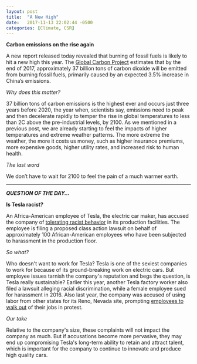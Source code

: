 ```yaml
---
layout: post
title:  "A New High"
date:   2017-11-13 22:02:44 -0500
categories: [Climate, CSR]
---
```


**Carbon emissions on the rise again**

A new report released today revealed that burning of fossil fuels is likely to hit a new high this year. The [Global Carbon Project](https://www.scientificamerican.com/article/global-carbon-emissions-are-rising-again-after-3-flat-years/) estimates that by the end of 2017, approximately 37 billion tons of carbon dioxide will be emitted from burning fossil fuels, primarily caused by an expected 3.5% increase in China’s emissions.

*Why does this matter?*

37 billion tons of carbon emissions is the highest ever and occurs just three years before 2020, the year when, scientists say, emissions need to peak and then decelerate rapidly to temper the rise in global temperatures to less than 2C above the pre-industrial levels, by 2100. As we mentioned in a previous post, we are already starting to feel the impacts of higher temperatures and extreme weather patterns. The more extreme the weather, the more it costs us money, such as higher insurance premiums, more expensive goods, higher utility rates, and increased risk to human health.

*The last word*

We don’t have to wait for 2100 to feel the pain of a much warmer earth.

* * *

***QUESTION OF THE DAY...***

**Is Tesla racist?**

An Africa-American employee of Tesla, the electric car maker, has accused the company of [tolerating racist behavior](https://www.bloomberg.com/news/articles/2017-11-13/tesla-a-hotbed-for-racist-behavior-black-workers-claim-in-suit) in its production facilities. The employee is filing a proposed class action lawsuit on behalf of approximately 100 African-American employees who have been subjected to harassment in the production floor.

*So what?*

Who doesn't want to work for Tesla? Tesla is one of the sexiest companies to work for because of its ground-breaking work on electric cars. But employee issues tarnish the company's reputation and begs the question, is Tesla really sustainable? Earlier this year, another Tesla factory worker also filed a lawsuit alleging racial discrimination, while a female employee sued for harassment in 2016. Also last year, the company was accused of using labor from other states for its Reno, Nevada site, prompting [employees to walk out](https://www.bloomberg.com/news/articles/2016-02-29/about-100-workers-walk-out-at-tesla-battery-plant-building-site) of their jobs in protest.

*Our take*

Relative to the company's size, these complaints will not impact the company as much. But if accusations become more pervasive, they may end up compromising Tesla's long-term ability to retain and attract talent, which is important for the company to continue to innovate and produce high quality cars.
